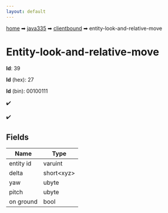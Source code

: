 ```yaml
---
layout: default
---
```


[home](/) ➡ [java335](/protocol/java335) ➡ [clientbound](/protocol/java335/clientbound) ➡ entity-look-and-relative-move

# Entity-look-and-relative-move

**Id**: 39

**Id** (hex): 27

**Id** (bin): 00100111

✔️

✔️

## Fields

Name | Type
---|---
entity id | varuint
delta | short&lt;xyz&gt;
yaw | ubyte
pitch | ubyte
on ground | bool

